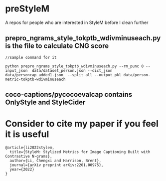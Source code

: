 # preStyleM
A repos for people who are interested in StyleM before I clean further

## prepro_ngrams_style_tokptb_wdivminuseach.py is the file to calculate CNG score
```
//sample command for it

python prepro_ngrams_style_tokptb_wdivminuseach.py --rm_punc 0 --input_json  data/dataset_person.json --dict_json data/personcap_added1.json  --split all --output_pkl data/person-metric-tokptb-wdivminuseach
```
## coco-captions/pycocoevalcap contains OnlyStyle and StyleCider

# Consider to cite my paper if you feel it is useful
```
@article{li2022stylem,
  title={StyleM: Stylized Metrics for Image Captioning Built with Contrastive N-grams},
  author={Li, Chengxi and Harrison, Brent},
  journal={arXiv preprint arXiv:2201.00975},
  year={2022}
}
```

